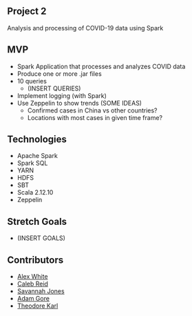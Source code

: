 ## Project 2
Analysis and processing of COVID-19 data using Spark

## MVP
- Spark Application that processes and analyzes COVID data
- Produce one or more .jar files
- 10 queries
	- (INSERT QUERIES)
- Implement logging (with Spark)
- Use Zeppelin to show trends (SOME IDEAS)
	- Confirmed cases in China vs other countries?
	- Locations with most cases in given time frame?

## Technologies
- Apache Spark
- Spark SQL
- YARN
- HDFS
- SBT
- Scala 2.12.10
- Zeppelin

## Stretch Goals
- (INSERT GOALS)

## Contributors
- [Alex White](https://github.com/AlexWhite252)
- [Caleb Reid](https://github.com/calebreid2829)
- [Savannah Jones](https://github.com/savajones)
- [Adam Gore](https://github.com/Adam-Gore96)
- [Theodore Karl](https://github.com/TK-Rev)
